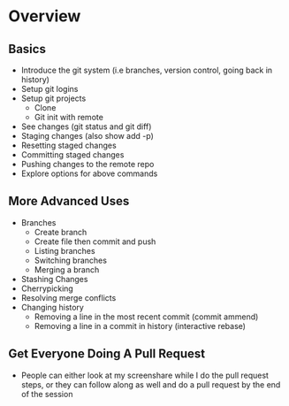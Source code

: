 # Overview

## Basics

- Introduce the git system (i.e branches, version control, going back in history)
- Setup git logins
- Setup git projects
  - Clone
  - Git init with remote
- See changes (git status and git diff)
- Staging changes (also show add -p)
- Resetting staged changes
- Committing staged changes
- Pushing changes to the remote repo
- Explore options for above commands

## More Advanced Uses

- Branches
  - Create branch
  - Create file then commit and push
  - Listing branches
  - Switching branches
  - Merging a branch
- Stashing Changes
- Cherrypicking
- Resolving merge conflicts
- Changing history
  - Removing a line in the most recent commit (commit ammend)
  - Removing a line in a commit in history (interactive rebase)

## Get Everyone Doing A Pull Request

- People can either look at my screenshare while I do the pull request steps, or they can follow along as well and do a pull request by the end of the session
